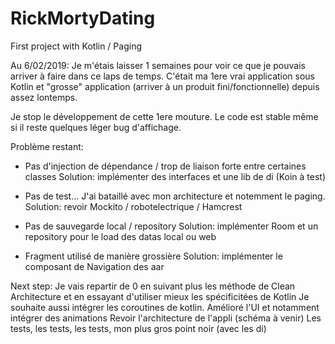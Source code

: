 # RickMortyDating
First project with Kotlin / Paging

Au 6/02/2019:
Je m'étais laisser 1 semaines pour voir ce que je pouvais arriver à faire dans ce laps de temps.
C'était ma 1ere vrai application sous Kotlin et "grosse" application (arriver à un produit fini/fonctionnelle) depuis assez lontemps.

Je stop le développement de cette 1ere mouture. Le code est stable même si il reste quelques léger bug d'affichage.

Problème restant:
- Pas d'injection de dépendance / trop de liaison forte entre certaines classes
Solution: implémenter des interfaces et une lib de di (Koin à test)

- Pas de test... J'ai bataillé avec mon architecture et notemment le paging.
Solution: revoir Mockito / robotelectrique / Hamcrest

- Pas de sauvegarde local / repository
Solution: implémenter Room et un repository pour le load des datas local ou web

- Fragment utilisé de manière grossière
Solution: implémenter le composant de Navigation des aar

Next step:
Je vais repartir de 0 en suivant plus les méthode de Clean Architecture et en essayant d'utiliser mieux les spécificitées de Kotlin
Je souhaite aussi intégrer les coroutines de kotlin.
Amélioré l'UI et notamment intégrer des animations
Revoir l'architecture de l'appli (schéma à venir)
Les tests, les tests, les tests, mon plus gros point noir (avec les di)


